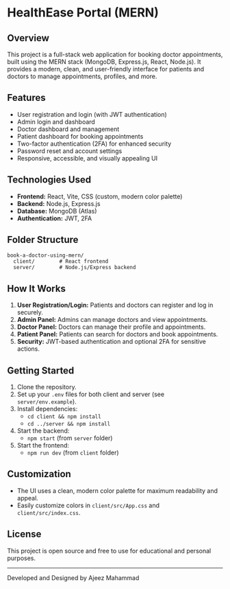 # HealthEase Portal (MERN)

## Overview
This project is a full-stack web application for booking doctor appointments, built using the MERN stack (MongoDB, Express.js, React, Node.js). It provides a modern, clean, and user-friendly interface for patients and doctors to manage appointments, profiles, and more.

## Features
- User registration and login (with JWT authentication)
- Admin login and dashboard
- Doctor dashboard and management
- Patient dashboard for booking appointments
- Two-factor authentication (2FA) for enhanced security
- Password reset and account settings
- Responsive, accessible, and visually appealing UI

## Technologies Used
- **Frontend:** React, Vite, CSS (custom, modern color palette)
- **Backend:** Node.js, Express.js
- **Database:** MongoDB (Atlas)
- **Authentication:** JWT, 2FA

## Folder Structure
```
book-a-doctor-using-mern/
  client/        # React frontend
  server/        # Node.js/Express backend
```

## How It Works
1. **User Registration/Login:** Patients and doctors can register and log in securely.
2. **Admin Panel:** Admins can manage doctors and view appointments.
3. **Doctor Panel:** Doctors can manage their profile and appointments.
4. **Patient Panel:** Patients can search for doctors and book appointments.
5. **Security:** JWT-based authentication and optional 2FA for sensitive actions.

## Getting Started
1. Clone the repository.
2. Set up your `.env` files for both client and server (see `server/env.example`).
3. Install dependencies:
   - `cd client && npm install`
   - `cd ../server && npm install`
4. Start the backend:
   - `npm start` (from `server` folder)
5. Start the frontend:
   - `npm run dev` (from `client` folder)

## Customization
- The UI uses a clean, modern color palette for maximum readability and appeal.
- Easily customize colors in `client/src/App.css` and `client/src/index.css`.

## License
This project is open source and free to use for educational and personal purposes.

---
Developed and Designed by Ajeez Mahammad
